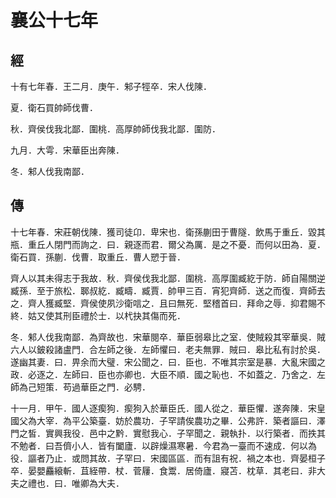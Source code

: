 # 襄公十七年
## 經

十有七年春．王二月．庚午．邾子牼卒．宋人伐陳．

夏．衛石買帥師伐曹．

秋．齊侯伐我北鄙．圍桃．高厚帥師伐我北鄙．圍防．

九月．大雩．宋華臣出奔陳．

冬．邾人伐我南鄙．

## 傳

十七年春．宋莊朝伐陳．獲司徒卬．卑宋也．衛孫蒯田于曹隧．飲馬于重丘．毀其瓶．重丘人閉門而詢之．曰．親逐而君．爾父為厲．是之不憂．而何以田為．夏．衛石買．孫蒯．伐曹．取重丘．曹人愬于晉．

齊人以其未得志于我故．秋．齊侯伐我北鄙．圍桃．高厚圍臧紇于防．師自陽關逆臧孫．至于旅松．郰叔紇．臧疇．臧賈．帥甲三百．宵犯齊師．送之而復．齊師去之．齊人獲臧堅．齊侯使夙沙衛唁之．且曰無死．堅稽首曰．拜命之辱．抑君賜不終．姑又使其刑臣禮於士．以杙抉其傷而死．

冬．邾人伐我南鄙．為齊故也．宋華閱卒．華臣弱皋比之室．使賊殺其宰華吳．賊六人以鈹殺諸盧門．合左師之後．左師懼曰．老夫無罪．賊曰．皋比私有討於吳．遂幽其妻．曰．畀余而大璧．宋公聞之．曰．臣也．不唯其宗室是暴．大亂宋國之政．必逐之．左師曰．臣也亦卿也．大臣不順．國之恥也．不如蓋之．乃舍之．左師為己短策．苟過華臣之門．必騁．

十一月．甲午．國人逐瘈狗．瘈狗入於華臣氏．國人從之．華臣懼．遂奔陳．宋皇國父為大宰．為平公築臺．妨於農功．子罕請俟農功之畢．公弗許．築者謳曰．澤門之皙．實興我役．邑中之黔．實慰我心．子罕聞之．親執扑．以行築者．而抶其不勉者．曰吾儕小人．皆有闔廬．以辟燥濕寒暑．今君為一臺而不速成．何以為役．謳者乃止．或問其故．子罕曰．宋國區區．而有詛有祝．禍之本也．齊晏桓子卒．晏嬰麤縗斬．苴絰帶．杖．菅屨．食鬻．居倚廬．寢苫．枕草．其老曰．非大夫之禮也．曰．唯卿為大夫．

